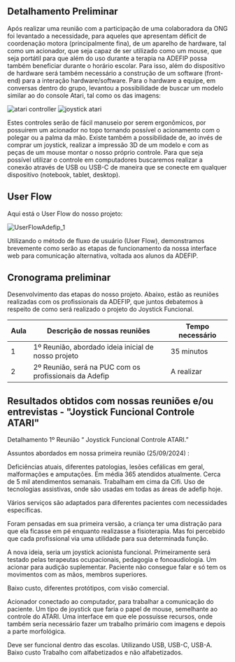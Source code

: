 ## Detalhamento Preliminar

 Após realizar uma reunião com a participação de uma colaboradora da ONG foi levantado a necessidade, para aqueles que apresentam déficit de coordenação motora (principalmente fina), de um aparelho de hardware, tal como um acionador, que seja capaz de ser utilizado como um mouse, que seja portátil para que além do uso durante a terapia na ADEFIP possa também beneficiar durante o horário escolar.  Para isso, além do dispositivo de hardware será também necessário a construção de um software (front-end) para a interação hardware/software. 
 Para o hardware a equipe, em conversas dentro do grupo, levantou a possibilidade de buscar um modelo similar ao do console Atari, tal como os das imagens:

  <img src="https://down-br.img.susercontent.com/file/a8326ef64c6d9de8dea2593c80f23143" alt="atari controller"> 

  <img src="https://ae01.alicdn.com/kf/S8121cee946f745e78bdd692dd774fc53N/Joystick-para-joystick-arcade-flight-stick-gatilho-de-vibra-o-controle-de-dire-o-8-vias.jpg" alt="joystick atari">

 Estes controles serão de fácil manuseio por serem ergonômicos, por possuirem um acionador no topo tornando possível o acionamento com o polegar ou a palma da mão. Existe também a possibilidade de, ao invés de comprar um joystick, realizar a impressão 3D de um modelo e com as peças de um mouse montar o nosso próprio controle.
Para que seja possível utilizar o controle em computadores buscaremos realizar a conexão através de USB ou USB-C de maneira que se conecte em qualquer dispositivo (notebook, tablet, desktop). 


## User Flow

Aqui está o User Flow do nosso projeto:

![UserFlowAdefip_1](https://github.com/user-attachments/assets/721a3ad4-9b76-4b1c-b7a4-5854e25f0feb)

Utilizando o método de fluxo de usuário (User Flow), demonstramos brevemente como serão as etapas de funcionamento da nossa interface web para comunicação alternativa, voltada aos alunos da ADEFIP.


## Cronograma preliminar

Desenvolvimento das etapas do nosso projeto.
Abaixo, estão as reuniões realizadas com os profissionais da ADEFIP, que juntos debatemos à respeito de como será realizado o projeto do Joystick Funcional.

|Aula   | Descrição de nossas reuniões  | Tempo necessário |
|------|-------------------------------------------------------|-----------|
|1| 1º Reunião, abordado ideia inicial de nosso projeto   | 35 minutos | 
|2| 2º Reunião, será na PUC com os profissionais da Adefip   | A realizar |

## Resultados obtidos com nossas reuniões e/ou entrevistas  - "Joystick Funcional  Controle ATARI"

Detalhamento 1º Reunião “ Joystick Funcional  Controle ATARI.” 

Assuntos abordados em nossa primeira reunião (25/09/2024)  : 

Deficiências atuais, diferentes patologias, lesões cefálicas em geral, malformações e amputações. Em média 365 atendidos atualmente. Cerca de 5 mil atendimentos semanais. Trabalham em cima da Cifi. Uso de tecnologias assistivas, onde são usadas em todas as áreas de adefip hoje. 

Vários serviços são adaptados para diferentes pacientes com necessidades específicas. 

Foram pensadas em sua primeira versão, a criança ter uma distração para que ela ficasse em pé enquanto realizasse a fisioterapia. Mas foi percebido que cada profissional via uma utilidade para sua determinada função. 

A nova ideia, seria um joystick acionista funcional. Primeiramente será testado pelas terapeutas ocupacionais, pedagogia e fonoaudiologia. Um acionar para audição suplementar. Paciente não consegue falar e só tem os movimentos com as mãos, membros superiores.

Baixo custo, diferentes protótipos, com visão comercial. 

Acionador conectado ao computador, para trabalhar a comunicação do paciente. Um tipo de joystick que faria o papel de mouse, semelhante ao controle do ATARI. Uma interface em que ele possuísse recursos, onde também seria necessário fazer um trabalho primário com imagens e depois a parte morfológica. 

Deve ser funcional dentro das escolas. Utilizando USB, USB-C, USB-A. Baixo custo Trabalho com alfabetizados e não alfabetizados.

